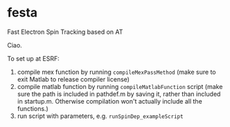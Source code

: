 # festa
Fast Electron Spin Tracking based on AT

Ciao.

To set up at ESRF:
1. compile mex function by running `compileMexPassMethod` (make sure to exit Matlab to release compiler license) 
2. compile matlab function by running `compileMatlabFunction` script (make sure the path is included in pathdef.m by saving it, rather than included in startup.m.  Otherwise compilation won't actually include all the functions.)
3. run script with parameters, e.g. `runSpinDep_exampleScript`
